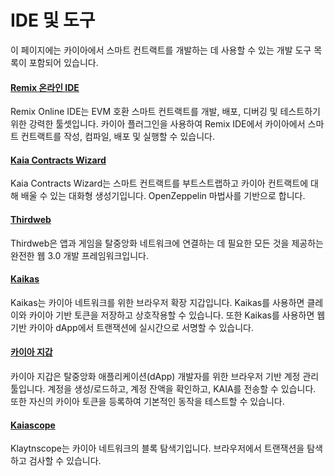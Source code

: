 # IDE 및 도구

이 페이지에는 카이아에서 스마트 컨트랙트를 개발하는 데 사용할 수 있는 개발 도구 목록이 포함되어 있습니다.

#### [Remix 온라인 IDE](https://remix.ethereum.org/) <a href="#remix-ide" id="remix-ide"></a>

Remix Online IDE는 EVM 호환 스마트 컨트랙트를 개발, 배포, 디버깅 및 테스트하기 위한 강력한 툴셋입니다. 카이아 플러그인을 사용하여 Remix IDE에서 카이아에서 스마트 컨트랙트를 작성, 컴파일, 배포 및 실행할 수 있습니다.

#### [Kaia Contracts Wizard](https://wizard.klaytn.foundation/) <a href="#klaytn-contract-wizard" id="klaytn-contract-wizard"></a>

Kaia Contracts Wizard는 스마트 컨트랙트를 부트스트랩하고 카이아 컨트랙트에 대해 배울 수 있는 대화형 생성기입니다. OpenZeppelin 마법사를 기반으로 합니다.

#### [Thirdweb](../deploy/thirdweb.md) <a href="#thirdweb" id="thirdweb"></a>

Thirdweb은 앱과 게임을 탈중앙화 네트워크에 연결하는 데 필요한 모든 것을 제공하는 완전한 웹 3.0 개발 프레임워크입니다.

#### [Kaikas](../../tools/wallets/kaikas.md) <a href="#kaikas" id="kaikas"></a>

Kaikas는 카이아 네트워크를 위한 브라우저 확장 지갑입니다. Kaikas를 사용하면 클레이와 카이아 기반 토큰을 저장하고 상호작용할 수 있습니다. 또한 Kaikas를 사용하면 웹 기반 카이아 dApp에서 트랜잭션에 실시간으로 서명할 수 있습니다.

#### [카이아 지갑](../../tools/wallets/kaia-wallet.md) <a href="#kaia-wallet" id="kaia-wallet"></a>

카이아 지갑은 탈중앙화 애플리케이션(dApp) 개발자를 위한 브라우저 기반 계정 관리 툴입니다. 계정을 생성/로드하고, 계정 잔액을 확인하고, KAIA를 전송할 수 있습니다. 또한 자신의 카이아 토큰을 등록하여 기본적인 동작을 테스트할 수 있습니다.

#### [Kaiascope](../../tools/block-explorers/kaiascope.md) <a href="#klaytnscope" id="klaytnscope"></a>

Klaytnscope는 카이아 네트워크의 블록 탐색기입니다. 브라우저에서 트랜잭션을 탐색하고 검사할 수 있습니다.
